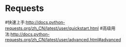 # Requests
#快速上手:http://docs.python-requests.org/zh_CN/latest/user/quickstart.html
#高级用法:http://docs.python-requests.org/zh_CN/latest/user/advanced.html#advanced
